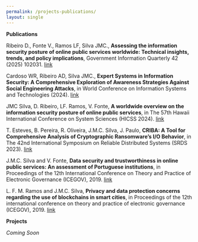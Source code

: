 ```yaml
---
permalink: /projects-publications/
layout: single
---
```


**Publications** 

Ribeiro D., Fonte V., Ramos LF, Silva JMC., **Assessing the information security posture of online public services worldwide: Technical insights, trends, and policy implications**, Government Information Quarterly 42 (2025) 102031. [link](https://doi.org/10.1016/j.giq.2025.102031)

Cardoso WR, Ribeiro AD, Silva JMC., **Expert Systems in Information Security: A Comprehensive Exploration of Awareness Strategies Against Social Engineering Attacks**, in World Conference on Information Systems and Technologies (2024). [link](https://link.springer.com/chapter/10.1007/978-3-031-60218-4_4)

JMC Silva, D. Ribeiro, LF. Ramos, V. Fonte, **A worldwide overview on the information security posture of online public services**, in The 57th Hawaii International Conference on System Sciences (HICSS 2024). [link](https://hdl.handle.net/10125/106615)

T. Esteves, B. Pereira, R. Oliveira, J.M.C. Silva, J. Paulo, **CRIBA: A Tool for Comprehensive Analysis of Cryptographic Ransomware’s I/O Behavior**, in The 42nd International Symposium on Reliable Distributed Systems (SRDS 2023). [link](https://doi.ieeecomputersociety.org/10.1109/SRDS60354.2023.00015)

J.M.C. Silva and V. Fonte, **Data security and trustworthiness in online public services: An assessment of Portuguese institutions**, in Proceedings of the 12th International Conference on Theory and Practice of Electronic Governance (ICEGOV), 2019. [link](https://doi.org/10.1145/3326365.3326411)

L. F. M. Ramos and J.M.C. Silva, **Privacy and data protection concerns regarding the use of blockchains in smart cities**, in Proceedings of the 12th international conference on theory and practice of electronic governance (ICEGOV), 2019. [link](https://doi.org/10.1145/3326365.3326410)

**Projects**

_Coming Soon_